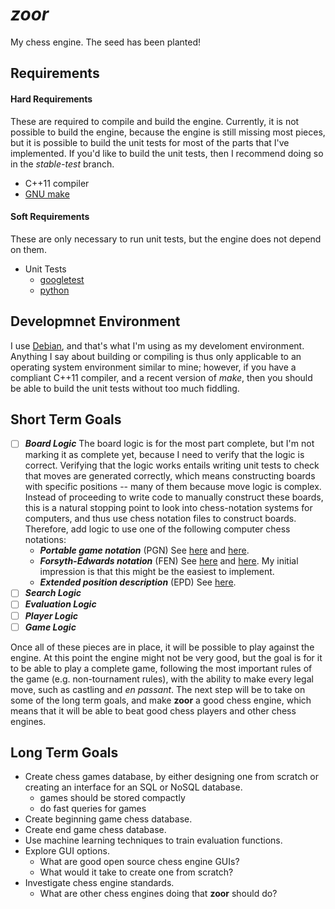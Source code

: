 # *zoor*

My chess engine. The seed has been planted!

## Requirements

#### Hard Requirements

These are required to compile and build the engine. Currently, it is not possible to
build the engine, because the engine is still missing most pieces, but it is possible
to build the unit tests for most of the parts that I've implemented. If you'd like to
build the unit tests, then I recommend doing so in the *stable-test* branch.

* C++11 compiler
* [GNU make][1]

#### Soft Requirements

These are only necessary to run unit tests, but the engine does not depend on them.

* Unit Tests
  * [googletest][2]
  * [python][3]

## Developmnet Environment

I use [Debian][9], and that's what I'm using as my develoment environment. Anything
I say about building or compiling is thus only applicable to an operating system
environment similar to mine; however, if you have a compliant C++11 compiler, and a
recent version of *make*, then you should be able to build the unit tests without too
much fiddling.

## Short Term Goals

* [ ] ***Board Logic*** The board logic is for the most part complete, but I'm not
marking it as complete yet, because I need to verify that the logic is correct.
Verifying that the logic works entails writing unit tests to check that moves are
generated correctly, which means constructing boards with specific positions --
many of them because move logic is complex. Instead of proceeding to write code
to manually construct these boards, this is a natural stopping point to look
into chess-notation systems for computers, and thus use chess notation files to
construct boards. Therefore, add logic to use one of the following computer chess
notations:
  * ***Portable game notation*** (PGN) See [here][4] and [here][5].
  * ***Forsyth-Edwards notation*** (FEN) See [here][6] and [here][7]. My initial
    impression is that this might be the easiest to implement.
  * ***Extended position description*** (EPD) See [here][8].
* [ ] ***Search Logic***
* [ ] ***Evaluation Logic***
* [ ] ***Player Logic***
* [ ] ***Game Logic***

Once all of these pieces are in place, it will be possible to play against the
engine. At this point the engine might not be very good, but the goal is for it
to be able to play a complete game, following the most important rules of the game
(e.g. non-tournament rules), with the ability to make every legal move,
such as castling and *en passant*. The next step will be to take on some of the
long term goals, and make **zoor** a good chess engine, which means that it will be
able to beat good chess players and other chess engines.

## Long Term Goals

* Create chess games database, by either designing one from scratch or creating an
  interface for an SQL or NoSQL database.
  * games should be stored compactly
  * do fast queries for games
* Create beginning game chess database.
* Create end game chess database.
* Use machine learning techniques to train evaluation functions.
* Explore GUI options.
  * What are good open source chess engine GUIs?
  * What would it take to create one from scratch?
* Investigate chess engine standards.
  * What are other chess engines doing that **zoor** should do?

[1]: https://www.gnu.org/software/make/
[2]: https://github.com/google/googletest
[3]: https://www.python.org/
[4]: https://en.wikipedia.org/wiki/Portable_Game_Notation
[5]: https://chessprogramming.wikispaces.com/Portable+Game+Notation
[6]: https://en.wikipedia.org/wiki/Forsyth%E2%80%93Edwards_Notation
[7]: https://chessprogramming.wikispaces.com/Forsyth-Edwards+Notation
[8]: https://chessprogramming.wikispaces.com/Extended+Position+Description
[9]: https://www.debian.org/
